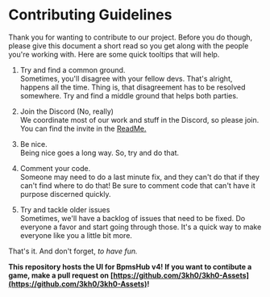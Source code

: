 # Contributing Guidelines

Thank you for wanting to contribute to our project. Before you do though, please give this document a short read so you get along with the people you're working with. Here are some quick tooltips that will help.

1. Try and find a common ground. <br>
Sometimes, you'll disagree with your fellow devs. That's alright, happens all the time. Thing is, that disagreement has to be resolved somewhere. Try and find a middle ground that helps both parties.

2. Join the Discord (No, really) <br>
We coordinate most of our work and stuff in the Discord, so please join. You can find the invite in the [ReadMe.](./README.md)

3. Be nice. <br>
Being nice goes a long way. So, try and do that.

4. Comment your code. <br>
Someone may need to do a last minute fix, and they can't do that if they can't find where to do that! Be sure to comment code that can't have it purpose discerned quickly.

5. Try and tackle older issues<br>
Sometimes, we'll have a backlog of issues that need to be fixed. Do everyone a favor and start going through those. It's a quick way to make everyone like you a little bit more.

That's it. And don't forget, <i>to have fun.</i>

**This repository hosts the UI for BpmsHub v4! If you want to contibute a game, make a pull request on [https://github.com/3kh0/3kh0-Assets](https://github.com/3kh0/3kh0-Assets)!**

